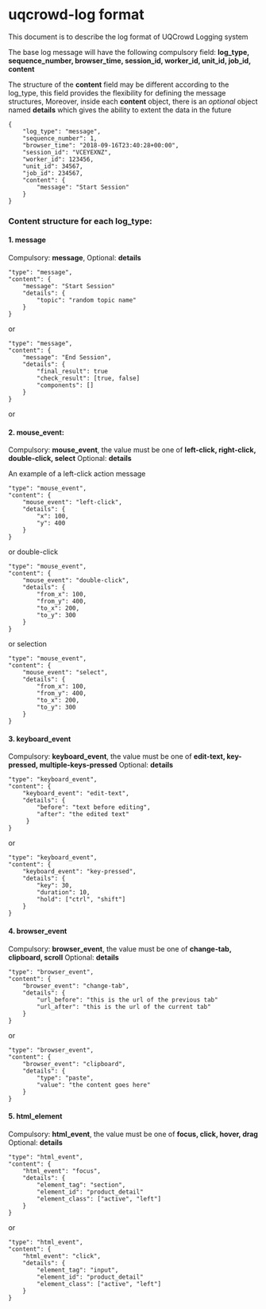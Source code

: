 # uqcrowd-log format

This document is to describe the log format of UQCrowd Logging system

The base log message will have the following compulsory field: **log_type, sequence_number, browser_time, session_id, worker_id, unit_id, job_id, content**

The structure of the **content** field may be different according to the log_type,
this field provides the flexibility for defining the message structures, 
Moreover, inside each **content** object, there is an *optional* object named **details** which gives the ability to extent the data in the future
 
    {
        "log_type": "message",
        "sequence_number": 1,
        "browser_time": "2018-09-16T23:40:28+00:00",
        "session_id": "VCEYEXNZ",
        "worker_id": 123456,
        "unit_id": 34567,
        "job_id": 234567,
        "content": {
            "message": "Start Session"
        }
    }


### Content structure for each log_type:

#### 1. message
Compulsory: **message**, Optional: **details**

    "type": "message",
    "content": {
        "message": "Start Session"
        "details": {
            "topic": "random topic name" 
        }
    }
    
or 

    "type": "message",
    "content": {
        "message": "End Session",
        "details": {
            "final_result": true
            "check_result": [true, false]
            "components": []
        }
    }
    
or 


#### 2. mouse_event: 
Compulsory: **mouse_event**, the value must be one of **left-click, right-click, double-click, select**
Optional: **details**

An example of a left-click action message

    "type": "mouse_event",
    "content": {
        "mouse_event": "left-click",
        "details": {
            "x": 100,
            "y": 400
        }
    }

or double-click 

    "type": "mouse_event",
    "content": {
        "mouse_event": "double-click",
        "details": {
            "from_x": 100,
            "from_y": 400,
            "to_x": 200,
            "to_y": 300
        }
    }
    
or selection 

    "type": "mouse_event",
    "content": {
        "mouse_event": "select",
        "details": {
            "from_x": 100,
            "from_y": 400,
            "to_x": 200,
            "to_y": 300
        }
    }
    
#### 3. keyboard_event
Compulsory: **keyboard_event**, the value must be one of **edit-text, key-pressed, multiple-keys-pressed**
Optional: **details**

    "type": "keyboard_event",
    "content": {
        "keyboard_event": "edit-text",
        "details": {
            "before": "text before editing",
            "after": "the edited text"
         }
    }

or 

    "type": "keyboard_event",
    "content": {
        "keyboard_event": "key-pressed",
        "details": {
            "key": 30,
            "duration": 10,
            "hold": ["ctrl", "shift"]
        }
    }


#### 4. browser_event
Compulsory: **browser_event**, the value must be one of **change-tab, clipboard, scroll**
Optional: **details**
    
    "type": "browser_event",
    "content": {
        "browser_event": "change-tab",
        "details": {
            "url_before": "this is the url of the previous tab"
            "url_after": "this is the url of the current tab"
        }
    }
    
or 

    "type": "browser_event",
    "content": {
        "browser_event": "clipboard",
        "details": {
            "type": "paste",
            "value": "the content goes here"
        }
    }
	
#### 5. html_element
Compulsory: **html_event**, the value must be one of **focus, click, hover, drag**
Optional: **details**

    "type": "html_event",
    "content": {
        "html_event": "focus",
        "details": {
            "element_tag": "section",
            "element_id": "product_detail"
            "element_class": ["active", "left"]
        }
    }
	
or	

	"type": "html_event",
    "content": {
        "html_event": "click",
        "details": {
            "element_tag": "input",
            "element_id": "product_detail"
            "element_class": ["active", "left"]
        }
    }

